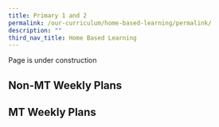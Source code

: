 ```yaml
---
title: Primary 1 and 2
permalink: /our-curriculum/home-based-learning/permalink/
description: ""
third_nav_title: Home Based Learning
---
```

Page is under construction

## Non-MT Weekly Plans
## MT Weekly Plans